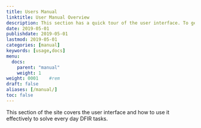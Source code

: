 ```yaml
---
title: Users Manual
linktitle: User Manual Overview
description: This section has a quick tour of the user interface. To get started read the "Getting Started" section above.
date: 2019-05-01
publishdate: 2019-05-01
lastmod: 2019-05-01
categories: [manual]
keywords: [usage,docs]
menu:
  docs:
    parent: "manual"
    weight: 1
weight: 0001    #rem
draft: false
aliases: [/manual/]
toc: false
---
```


This section of the site covers the user interface and how to use it
effectively to solve every day DFIR tasks.